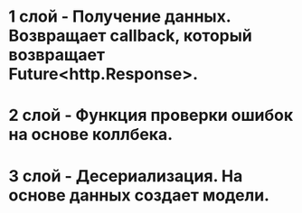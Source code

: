 # 1 слой - Получение данных. Возвращает callback, который возвращает Future<http.Response>.
# 2 слой - Функция проверки ошибок на основе коллбека.
# 3 слой - Десериализация. На основе данных создает модели.